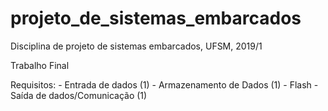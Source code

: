 # projeto_de_sistemas_embarcados
Disciplina de projeto de sistemas embarcados, UFSM, 2019/1

Trabalho Final

Requisitos: - Entrada de dados (1)
            - Armazenamento de Dados (1) - Flash
            - Saída de dados/Comunicação (1)

